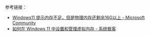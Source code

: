 
参考链接：
- [Windows11 提示内存不足，但是物理内存还剩余16G以上 - Microsoft Community](https://answers.microsoft.com/zh-hans/windows/forum/all/windows11/c73cc61d-95cf-411e-9e53-bf4de6d80cae)
- [如何在 Windows 11 中设置和管理虚拟内存 - 系统极客](https://www.sysgeek.cn/windows-11-virtual-memory-manage/)